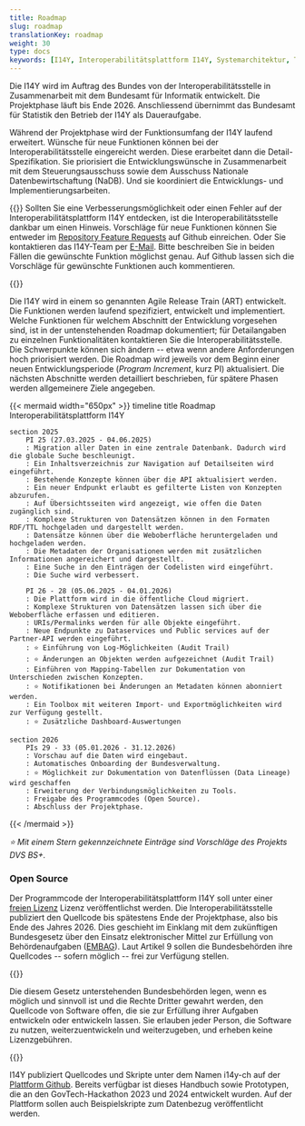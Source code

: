 ```yaml
---
title: Roadmap
slug: roadmap
translationKey: roadmap
weight: 30
type: docs
keywords: [I14Y, Interoperabilitätsplattform I14Y, Systemarchitektur, Technik, Datenbank, Entwicklung, Roadmap, Agile Release Train (ART)]
---
```


Die I14Y wird im Auftrag des Bundes von der Interoperabilitätsstelle in Zusammenarbeit mit dem Bundesamt für Informatik entwickelt. Die Projektphase läuft bis Ende 2026. Anschliessend übernimmt das Bundesamt für Statistik den Betrieb der I14Y als Daueraufgabe. 

Während der Projektphase wird der Funktionsumfang der I14Y laufend erweitert. Wünsche für neue Funktionen können bei der Interoperabilitätsstelle eingereicht werden. Diese erarbeitet dann die Detail-Spezifikation. Sie priorisiert die Entwicklungswünsche in Zusammenarbeit mit dem Steuerungsausschuss sowie dem Ausschuss Nationale Datenbewirtschaftung (NaDB). Und sie koordiniert die Entwicklungs- und Implementierungsarbeiten. 

{{<alert title="Ihre Anregungen sind willkommen" color="success">}}
Sollten Sie eine Verbesserungsmöglichkeit oder einen Fehler auf der Interoperabilitätsplattform I14Y entdecken, ist die Interoperabilitätsstelle dankbar um einen Hinweis. Vorschläge für neue Funktionen können Sie entweder im [Repository Feature Requests](https://github.com/I14Y-ch/feature-requests/issues) auf Github einreichen. Oder Sie kontaktieren das I14Y-Team per [E-Mail](mailto:i14y@bfs.admin.ch). Bitte beschreiben Sie in beiden Fällen die gewünschte Funktion möglichst genau. Auf Github lassen sich die Vorschläge für gewünschte Funktionen auch kommentieren.   

{{</alert>}}

Die I14Y wird in einem so genannten Agile Release Train (ART) entwickelt. Die Funktionen werden laufend spezifiziert, entwickelt und implementiert. Welche Funktionen für welchem Abschnitt der Entwicklung vorgesehen sind, ist in der untenstehenden Roadmap dokumentiert; für Detailangaben zu einzelnen Funktionalitäten kontaktieren Sie die Interoperabilitätsstelle. Die Schwerpunkte können sich ändern -- etwa wenn andere Anforderungen hoch priorisiert werden. Die Roadmap wird jeweils vor dem Beginn einer neuen Entwicklungsperiode (*Program Increment*, kurz PI) aktualisiert. Die nächsten Abschnitte werden detailliert beschrieben, für spätere Phasen werden allgemeinere Ziele angegeben.  

{{< mermaid width="650px" >}}
timeline
    title Roadmap Interoperabilitätsplattform I14Y
    
    section 2025
        PI 25 (27.03.2025 - 04.06.2025)
        : Migration aller Daten in eine zentrale Datenbank. Dadurch wird die globale Suche beschleunigt.
        : Ein Inhaltsverzeichnis zur Navigation auf Detailseiten wird eingeführt.
        : Bestehende Konzepte können über die API aktualisiert werden.
        : Ein neuer Endpunkt erlaubt es gefilterte Listen von Konzepten abzurufen.
        : Auf Übersichtsseiten wird angezeigt, wie offen die Daten zugänglich sind. 
        : Komplexe Strukturen von Datensätzen können in den Formaten RDF/TTL hochgeladen und dargestellt werden. 
        : Datensätze können über die Weboberfläche heruntergeladen und hochgeladen werden.
        : Die Metadaten der Organisationen werden mit zusätzlichen Informationen angereichert und dargestellt.
        : Eine Suche in den Einträgen der Codelisten wird eingeführt.
        : Die Suche wird verbessert.
        
        PI 26 - 28 (05.06.2025 - 04.01.2026)
        : Die Plattform wird in die öffentliche Cloud migriert.
        : Komplexe Strukturen von Datensätzen lassen sich über die Weboberfläche erfassen und editieren.
        : URIs/Permalinks werden für alle Objekte eingeführt.
        : Neue Endpunkte zu Dataservices und Public services auf der Partner-API werden eingeführt.
        : ⭐ Einführung von Log-Möglichkeiten (Audit Trail)
        : ⭐ Änderungen an Objekten werden aufgezeichnet (Audit Trail)
        : Einführen von Mapping-Tabellen zur Dokumentation von Unterschieden zwischen Konzepten.
        : ⭐ Notifikationen bei Änderungen an Metadaten können abonniert werden.
        : Ein Toolbox mit weiteren Import- und Exportmöglichkeiten wird zur Verfügung gestellt.
        : ⭐ Zusätzliche Dashboard-Auswertungen
  
    section 2026
        PIs 29 - 33 (05.01.2026 - 31.12.2026)
        : Vorschau auf die Daten wird eingebaut.
        : Automatisches Onboarding der Bundesverwaltung.
        : ⭐ Möglichkeit zur Dokumentation von Datenflüssen (Data Lineage) wird geschaffen
        : Erweiterung der Verbindungsmöglichkeiten zu Tools.
        : Freigabe des Programmcodes (Open Source).
        : Abschluss der Projektphase.
{{< /mermaid >}}

*⭐ Mit einem Stern gekennzeichnete Einträge sind Vorschläge des Projekts DVS BS+.*


### Open Source
Der Programmcode der Interoperabilitätsplattform I14Y soll unter einer [freien Lizenz](https://www.gnu.org/licenses) Lizenz veröffentlichst werden. Die Interoperabilitätsstelle publiziert den Quellcode bis spätestens Ende der Projektphase, also bis Ende des Jahres 2026. Dies geschieht im Einklang mit dem zukünftigen Bundesgesetz über den Einsatz elektronischer Mittel zur Erfüllung von Behördenaufgaben ([EMBAG](https://www.fedlex.admin.ch/eli/fga/2023/787/de#art_9)). Laut Artikel 9 sollen die Bundesbehörden ihre Quellcodes -- sofern möglich -- frei zur Verfügung stellen. 

{{<card header="Gesetzesgrundlage" title="__Art. 9 Open Source Software__" footer="Bundesgesetz über den Einsatz elektronischer Mittel zur Erfüllung von Behördenaufgaben [(EMBAG)](https://www.fedlex.admin.ch/eli/fga/2023/787/de#art_9)">}}

Die diesem Gesetz unterstehenden Bundesbehörden legen, wenn es möglich und sinnvoll ist und die Rechte Dritter gewahrt werden, den Quellcode von Software offen, die sie zur Erfüllung ihrer Aufgaben entwickeln oder entwickeln lassen. Sie erlauben jeder Person, die Software zu nutzen, weiterzuentwickeln und weiterzugeben, und erheben keine Lizenzgebühren.

{{</card>}}

I14Y publiziert Quellcodes und Skripte unter dem Namen i14y-ch auf der [Plattform Github](https://github.com/i14y-ch). Bereits verfügbar ist dieses Handbuch sowie Prototypen, die an den GovTech-Hackathon 2023 und 2024 entwickelt wurden. Auf der Plattform sollen auch Beispielskripte zum Datenbezug veröffentlicht werden.
